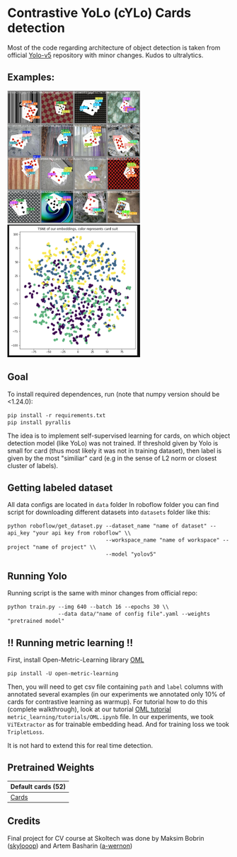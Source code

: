 # Contrastive YoLo (cYLo) Cards detection

Most of the code regarding architecture of object detection is taken from official [Yolo-v5](https://github.com/ultralytics/yolov5) repository with minor changes. Kudos to ultralytics.

## Examples:
<img src="val_batch0_pred.jpg" width="300" height="300"> <img src="embedding_example.png" width="300" height="300">

## Goal
To install required dependences, run (note that numpy version should be <1.24.0):
```
pip install -r requirements.txt
pip install pyrallis
```

The idea is to implement self-supervised learning for cards, on which object detection model (like YoLo) was not trained. If threshold given by Yolo is small for card (thus most likely it was not in training dataset), then label is given by the most "similiar" card (e.g in the sense of L2 norm or closest cluster of labels).

## Getting labeled dataset
All data configs are located in `data` folder
In roboflow folder you can find script for downloading different datasets into `datasets` folder like this:

```
python roboflow/get_dataset.py --dataset_name "name of dataset" --api_key "your api key from roboflow" \\
                               --workspace_name "name of workspace" --project "name of project" \\
                               --model "yolov5"
```

## Running Yolo

Running script is the same with minor changes from official repo:

```
python train.py --img 640 --batch 16 --epochs 30 \\
                --data data/"name of config file".yaml --weights "pretrained model"
```

## !! Running metric learning !!
First, install Open-Metric-Learning library [OML](https://github.com/OML-Team/open-metric-learning)
```
pip install -U open-metric-learning
```
Then, you will need to get csv file containing `path` and `label` columns with annotated several examples (in our experiments we annotated only 10% of cards for contrastive learning as warmup).
For tutorial how to do this (complete walkthrough), look at our tutorial [OML tutorial](https://github.com/skylooop/CYLo_cards-Detection/blob/master/metric_learning/tutorials/OML.ipynb) `metric_learning/tutorials/OML.ipynb` file. In our experiments, we took `ViTExtractor` as for trainable embedding head. And for training loss we took `TripletLoss`.

It is not hard to extend this for real time detection. 
## Pretrained Weights

| Default cards (52)  |
| ------------------- |
| [Cards](https://drive.google.com/file/d/1mdOGq-HdlIKMlzUMJzcpOw3FR3lDQTa_/view?usp=sharing)|

## Credits
Final project for CV course at Skoltech was done by Maksim Bobrin ([skylooop](https://github.com/skylooop)) and Artem Basharin ([a-wernon](https://github.com/a-wernon))
